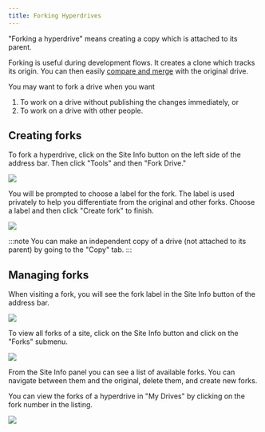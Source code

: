 ```yaml
---
title: Forking Hyperdrives
---
```


"Forking a hyperdrive" means creating a copy which is attached to its parent.

Forking is useful during development flows. It creates a clone which tracks its origin. You can then easily [compare and merge](comparing-and-merging-hyperdrives.md) with the original drive.

You may want to fork a drive when you want

1. To work on a drive without publishing the changes immediately, or
2. To work on a drive with other people.

## Creating forks

To fork a hyperdrive, click on the Site Info button on the left side of the address bar. Then click "Tools" and then "Fork Drive."

<img class="centered" src="/img/fork-drive.png" />

You will be prompted to choose a label for the fork. The label is used privately to help you differentiate from the original and other forks. Choose a label and then click "Create fork" to finish.

<img class="centered" src="/img/fork-drive-dialog.png" />

:::note
You can make an independent copy of a drive (not attached to its parent) by going to the "Copy" tab.
:::

## Managing forks

When visiting a fork, you will see the fork label in the Site Info button of the address bar.

<img class="centered" src="/img/fork-site-info.png" />

To view all forks of a site, click on the Site Info button and click on the "Forks" submenu.

<img class="centered" src="/img/site-info-forks.png" />

From the Site Info panel you can see a list of available forks. You can navigate between them and the original, delete them, and create new forks.

You can view the forks of a hyperdrive in "My Drives" by clicking on the fork number in the listing.

<img class="centered" src="/img/my-drives-forks.png" />
